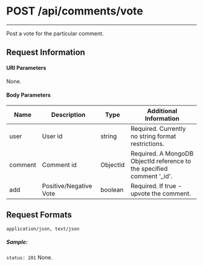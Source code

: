# POST /api/comments/vote
---

Post a vote for the particular comment.
## Request Information
#### URI Parameters

None.

#### Body Parameters

| Name    | Description            | Type     | Additional Information                                   |
|---------|------------------------|----------|----------------------------------------------------------|
| user    | User id                | string   | Required. Currently no string format restrictions.       |
| comment | Comment id             | ObjectId | Required. A MongoDB ObjectId reference to the specified comment '_id'. |
| add     | Positive/Negative Vote | boolean  | Required. If true - upvote the comment.                  |

## Request Formats
`application/json, text/json`
##### Sample:
`status: 201`
None.




